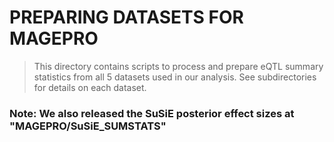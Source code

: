 # PREPARING DATASETS FOR MAGEPRO

> This directory contains scripts to process and prepare eQTL summary statistics from all 5 datasets used in our analysis. See subdirectories for details on each dataset. 

### Note: We also released the SuSiE posterior effect sizes at "MAGEPRO/SuSiE_SUMSTATS"
